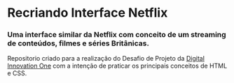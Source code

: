 # Recriando Interface Netflix
### Uma interface similar da Netflix com conceito de um streaming de conteúdos, filmes e séries Britânicas. 
Repositorio criado para a realização do Desafio de Projeto da [Digital Innovation One](https://www.dio.me/en) com a intenção de praticar os principais conceitos de HTML e CSS.
